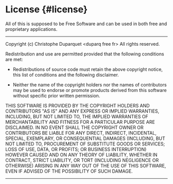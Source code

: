 
License {#license}
=======

All of this is supposed to be Free Software and can be used in both free and
proprietary applications.

*******************************************************************************
Copyright (c) Christophe Duparquet \<duparq free fr\> All rights reserved.

   Redistribution and use are permitted provided that the following conditions
   are met:

   - Redistributions of source code must retain the above copyright
     notice, this list of conditions and the following disclaimer.

   - Neither the name of the copyright holders nor the names of
     contributors may be used to endorse or promote products derived
     from this software without specific prior written permission.

   THIS SOFTWARE IS PROVIDED BY THE COPYRIGHT HOLDERS AND CONTRIBUTORS "AS IS"
   AND ANY EXPRESS OR IMPLIED WARRANTIES, INCLUDING, BUT NOT LIMITED TO, THE
   IMPLIED WARRANTIES OF MERCHANTABILITY AND FITNESS FOR A PARTICULAR PURPOSE
   ARE DISCLAIMED. IN NO EVENT SHALL THE COPYRIGHT OWNER OR CONTRIBUTORS BE
   LIABLE FOR ANY DIRECT, INDIRECT, INCIDENTAL, SPECIAL, EXEMPLARY, OR
   CONSEQUENTIAL DAMAGES (INCLUDING, BUT NOT LIMITED TO, PROCUREMENT OF
   SUBSTITUTE GOODS OR SERVICES; LOSS OF USE, DATA, OR PROFITS; OR BUSINESS
   INTERRUPTION) HOWEVER CAUSED AND ON ANY THEORY OF LIABILITY, WHETHER IN
   CONTRACT, STRICT LIABILITY, OR TORT (INCLUDING NEGLIGENCE OR OTHERWISE)
   ARISING IN ANY WAY OUT OF THE USE OF THIS SOFTWARE, EVEN IF ADVISED OF THE
   POSSIBILITY OF SUCH DAMAGE. 

*******************************************************************************
